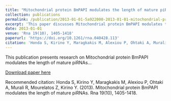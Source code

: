 ```yaml
---
title: "Mitochondrial protein BmPAPI modulates the length of mature piRNAs"
collection: publications
permalink: /publication/2013-01-01-5a922000-2013-01-01-mitochondrial-protein-bmpapi-
excerpt: 'This paper discusses Mitochondrial protein BmPAPI modulates the length of mature piRNAs...'
date: 2013-01-01
venue: 'Rna 19(10), 1405-1418'
paperurl: 'https://doi.org/10.1261/rna.040428.113'
citation: 'Honda S, Kirino Y, Maragkakis M, Alexiou P, Ohtaki A, Murali R, Mourelatos Z, Kirino Y. (2013). Mitochondrial protein BmPAPI modulates the length of mature piRNAs. Rna 19(10), 1405-1418.'
---
```


This publication presents research on Mitochondrial protein BmPAPI modulates the length of mature piRNAs...

[Download paper here](https://doi.org/10.1261/rna.040428.113)

Recommended citation: Honda S, Kirino Y, Maragkakis M, Alexiou P, Ohtaki A, Murali R, Mourelatos Z, Kirino Y. (2013). Mitochondrial protein BmPAPI modulates the length of mature piRNAs. Rna 19(10), 1405-1418.

